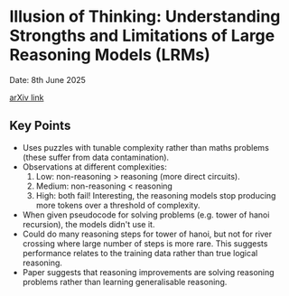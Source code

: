 # Illusion of Thinking: Understanding Strongths and Limitations of Large Reasoning Models (LRMs)

Date: 8th June 2025

[arXiv link](https://arxiv.org/abs/2506.06941)

## Key Points
- Uses puzzles with tunable complexity rather than maths problems (these suffer from data contamination).
- Observations at different complexities:
    1. Low: non-reasoning > reasoning (more direct circuits).
    2. Medium: non-reasoning < reasoning
    3. High: both fail! Interesting, the reasoning models stop producing more tokens over a threshold of complexity.
- When given pseudocode for solving problems (e.g. tower of hanoi recursion), the models didn't use it.
- Could do many reasoning steps for tower of hanoi, but not for river crossing where large number of steps is more rare. 
This suggests performance relates to the training data rather than true logical reasoning.
- Paper suggests that reasoning improvements are solving reasoning problems rather than learning generalisable reasoning.
